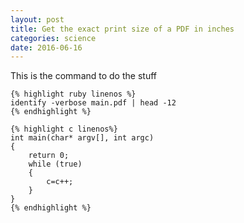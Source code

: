 ```yaml
---
layout: post
title: Get the exact print size of a PDF in inches
categories: science
date: 2016-06-16
---
```

	
This is the command to do the stuff


    {% highlight ruby linenos %}
    identify -verbose main.pdf | head -12
    {% endhighlight %}

    {% highlight c linenos%}
    int main(char* argv[], int argc)
    {
    	return 0;
    	while (true)
    	{
    		c=c++;
    	}
    }
    {% endhighlight %}